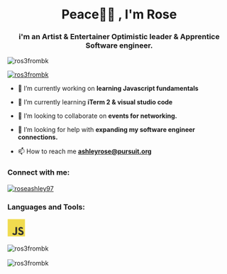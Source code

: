 <h1 align="center">Peace✌🏾 , I'm Rose</h1>
<h3 align="center">i'm an Artist & Entertainer Optimistic leader & Apprentice Software engineer.</h3>

<p align="left"> <img src="https://komarev.com/ghpvc/?username=ros3frombk&label=Profile%20views&color=0e75b6&style=flat" alt="ros3frombk" /> </p>

<p align="left"> <a href="https://github.com/ryo-ma/github-profile-trophy"><img src="https://github-profile-trophy.vercel.app/?username=ros3frombk" alt="ros3frombk" /></a> </p>

- 🔭 I’m currently working on **learning Javascript fundamentals**

- 🌱 I’m currently learning **iTerm 2 & visual studio code**

- 👯 I’m looking to collaborate on **events for networking.**

- 🤝 I’m looking for help with **expanding my software engineer connections.**

- 📫 How to reach me **ashleyrose@pursuit.org**

<h3 align="left">Connect with me:</h3>
<p align="left">
<a href="https://linkedin.com/in/roseashley97" target="blank"><img align="center" src="https://raw.githubusercontent.com/rahuldkjain/github-profile-readme-generator/master/src/images/icons/Social/linked-in-alt.svg" alt="roseashley97" height="30" width="40" /></a>
</p>

<h3 align="left">Languages and Tools:</h3>
<p align="left"> <a href="https://developer.mozilla.org/en-US/docs/Web/JavaScript" target="_blank" rel="noreferrer"> <img src="https://raw.githubusercontent.com/devicons/devicon/master/icons/javascript/javascript-original.svg" alt="javascript" width="40" height="40"/> </a> </p>

<p><img align="center" src="https://github-readme-stats.vercel.app/api/top-langs?username=ros3frombk&show_icons=true&locale=en&layout=compact" alt="ros3frombk" /></p>

<p><img align="center" src="https://github-readme-streak-stats.herokuapp.com/?user=ros3frombk&" alt="ros3frombk" /></p>

